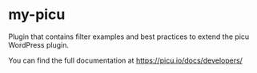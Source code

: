 # my-picu

Plugin that contains filter examples and best practices to extend the picu WordPress plugin.

You can find the full documentation at https://picu.io/docs/developers/